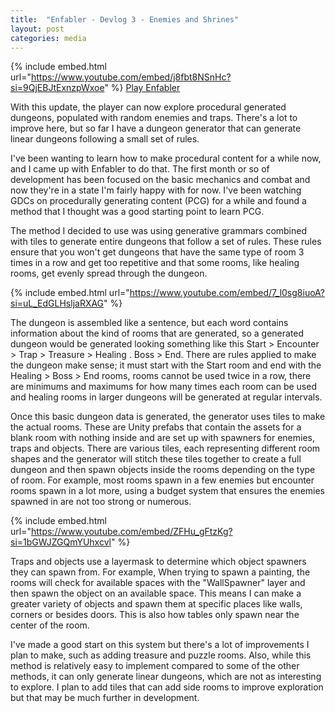 ```yaml
---
title:  "Enfabler - Devlog 3 - Enemies and Shrines"
layout: post
categories: media
---
```


{% include embed.html url="https://www.youtube.com/embed/j8fbt8NSnHc?si=9QjEBJtExnzpWxoe" %}
[Play Enfabler](https://andrewjscott02.itch.io/enfabler)

With this update, the player can now explore procedural generated dungeons, populated with random enemies and traps. There's a lot to improve here, but so far I have a dungeon generator that can generate linear dungeons following a small set of rules.


I've been wanting to learn how to make procedural content for a while now, and I came up with Enfabler to do that. The first month or so of development has been focused on the basic mechanics and combat and now they're in a state I'm fairly happy with for now. I've been watching GDCs on procedurally generating content (PCG) for a while and found a method that I thought was a good starting point to learn PCG.

The method I decided to use was using generative grammars combined with tiles to generate entire dungeons that follow a set of rules. These rules ensure that you won't get dungeons that have the same type of room 3 times in a row and get too repetitive and that some rooms, like healing rooms, get evenly spread through the dungeon.

{% include embed.html url="https://www.youtube.com/embed/7_l0sg8iuoA?si=uL_EdGLHsljaRXAG" %}

The dungeon is assembled like a sentence, but each word contains information about the kind of rooms that are generated, so a generated dungeon would be generated looking something like this Start > Encounter > Trap > Treasure > Healing . Boss > End. There are rules applied to make the dungeon make sense; it must start with the Start room and end with the Healing > Boss > End rooms, rooms cannot be used twice in a row, there are minimums and maximums for how many times each room can be used and healing rooms in larger dungeons will be generated at regular intervals.

Once this basic dungeon data is generated, the generator uses tiles to make the actual rooms. These are Unity prefabs that contain the assets for a blank room with nothing inside and are set up with spawners for enemies, traps and objects. There are various tiles, each representing different room shapes and the generator will stitch these tiles together to create a full dungeon and then spawn objects inside the rooms depending on the type of room. For example, most rooms spawn in a few enemies but encounter rooms spawn in a lot more, using a budget system that ensures the enemies spawned in are not too strong or numerous.

{% include embed.html url="https://www.youtube.com/embed/ZFHu_gFtzKg?si=1bGWJZGQmYUhxcvl" %}

Traps and objects use a layermask to determine which object spawners they can spawn from. For example, When trying to spawn a painting, the rooms will check for available spaces with the "WallSpawner" layer and then spawn the object on an available space. This means I can make a greater variety of objects and spawn them at specific places like walls, corners or besides doors. This is also how tables only spawn near the center of the room.

I've made a good start on this system but there's a lot of improvements I plan to make, such as adding treasure and puzzle rooms. Also, while this method is relatively easy to implement compared to some of the other methods, it can only generate linear dungeons, which are not as interesting to explore. I plan to add tiles that can add side rooms to improve exploration but that may be much further in development.
